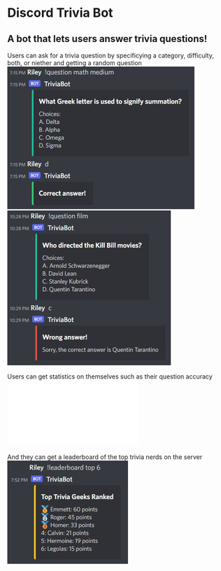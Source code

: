 # Discord Trivia Bot
## A bot that lets users answer trivia questions!

Users can ask for a trivia question by specificying a category, difficulty, both, or niether and getting a random question
![Wrong](/docs/questionright.jpg)
![Right](/docs/questionwrong.jpg)

Users can get statistics on themselves such as their question accuracy
![Accuracy](/docs/pyaccuracy.py)

And they can get a leaderboard of the top trivia nerds on the server
![Leaderboard](/docs/pyleaderboard.jpg)
